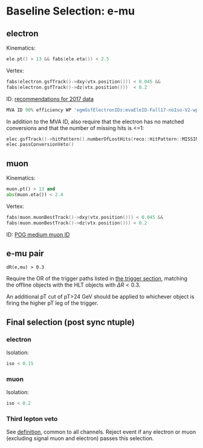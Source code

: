 # Baseline Selection: e-mu


## electron

Kinematics:

```c++
ele.pt() > 13 && fabs(ele.eta()) < 2.5
```

Vertex:

```c++
fabs(electron.gsfTrack()->dxy(vtx.position())) < 0.045 &&
fabs(electron.gsfTrack()->dz(vtx.position()))  < 0.2
```

ID: [recommendations for 2017 data](https://twiki.cern.ch/twiki/bin/view/CMS/MultivariateElectronIdentificationRun2#Recommended_MVA_Recipe_V2_for_re)

```python
MVA ID 90% efficiency WP 'egmGsfElectronIDs:mvaEleID-Fall17-noIso-V2-wp90'
```

In addition to the MVA ID, also require that the electron has no matched conversions and that the number of missing hits is <=1:

```c++
elec.gsfTrack()->hitPattern().numberOfLostHits(reco::HitPattern::MISSING_INNER_HITS))) <=1 &&
elec.passConversionVeto()
```

## muon

Kinematics:

```python
muon.pt() > 13 and
abs(muon.eta()) < 2.4
```

Vertex:

```c++
fabs(muon.muonBestTrack()->dxy(vtx.position())) < 0.045 &&
fabs(muon.muonBestTrack()->dz(vtx.position())) < 0.2
```

ID: [POG medium muon ID](https://twiki.cern.ch/twiki/bin/view/CMS/SWGuideMuonIdRun2#Short_Term_Medium_Muon_Definitio)

## e-mu pair

```
dR(e,mu) > 0.3
```

Require the OR of the trigger paths listed in [the trigger section](trigger_info.md#e-mu-triggers), matching the offline objects with the HLT objects with $`\Delta R<0.3`$.

An additional pT cut of pT>24 GeV should be applied to whichever object is firing the higher pT leg of the trigger.

## Final selection (post sync ntuple)

### electron

Isolation:

```python
iso < 0.15
```

### muon

Isolation:

```python
iso < 0.2
```

### Third lepton veto

See [definition](#third-lepton-veto), common to all channels. Reject event if any electron or muon (excluding signal muon and electron) passes this selection.
